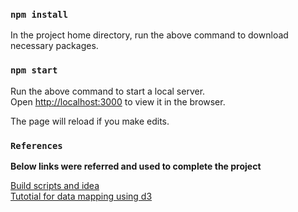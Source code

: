 ### `npm install`

In the project home directory, run the above command to download necessary packages.

### `npm start`

Run the above command to start a local server.<br>
Open [http://localhost:3000](http://localhost:3000) to view it in the browser.

The page will reload if you make edits.<br>

### `References`

**Below links were referred and used to complete the project**

[Build scripts and idea](https://dev.to/webdevraj/how-to-create-a-choropleth-map-or-geographic-heatmap-in-react-23bm)<br>
[Tutotial for data mapping using d3](https://data-map-d3.readthedocs.io/en/latest/)
